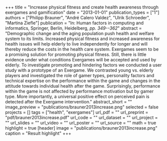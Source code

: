 +++
title = "Increase physical fitness and create health awareness through exergames and gamification"
date = "2013-01-01"
publication_types = ["1"]
authors = ["Philipp Brauner", "André Calero Valdez", "Ulrik Schroeder", "Martina Ziefle"]
publication = "In: Human factors in computing and informatics, Springer, Berlin, Heidelberg, _pp. 349--362_"
abstract = "Demographic change and the aging population push health and welfare system to its limits. Increased physical fitness and increased awareness for health issues will help elderly to live independently for longer and will thereby reduce the costs in the health care system. Exergames seem to be a promising solution for promoting physical fitness. Still, there is little evidence under what conditions Exergames will be accepted and used by elderly. To investigate promoting and hindering factors we conducted a user study with a prototype of an Exergame. We contrasted young vs. elderly players and investigated the role of gamer types, personality factors and technical expertise on the performance within the game and changes in the attitude towards individual health after the game. Surprisingly, performance within the game is not affected by performance motivation but by gamer type. More importantly, a universal positive effect on perceived pain is detected after the Exergame intervention."
abstract_short = ""
image_preview = "publications/brauner2013increase.png"
selected = false
projects = []
tags = ["health", "exergames"]
url_pdf = ""
url_preprint = "pdf/brauner2013increase.pdf"
url_code = ""
url_dataset = ""
url_project = ""
url_slides = ""
url_video = ""
url_poster = ""
url_source = ""
math = true
highlight = true
[header]
image = "publications/brauner2013increase.png"
caption = "Result highlight"
+++
